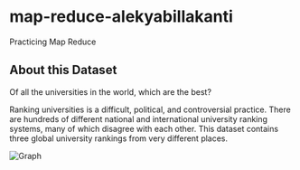 # map-reduce-alekyabillakanti
Practicing Map Reduce
## About this Dataset
Of all the universities in the world, which are the best?

Ranking universities is a difficult, political, and controversial practice. There are hundreds of different national and international university ranking systems, many of which disagree with each other. This dataset contains three global university rankings from very different places.


![Graph](https://github.com/Alekyab98/map-reduce-alekyabillakanti-UnivRanking/blob/main/UnivRanking-graph.PNG)



